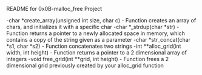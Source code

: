 README for 0x0B-malloc_free Project

-char *create_array(unsigned int size, char c) - Function creates an array of chars, and initializes it with a specific char
-char *_strdup(char *str) - Function returns a pointer to a newly allocated space in memory, which contains a copy of the string given as a parameter
-char *str_concat(char *s1, char *s2) - Function concatenates two strings
-int **alloc_grid(int width, int height) - Function returns a pointer to a 2 dimensional array of integers
-void free_grid(int **grid, int height) - Function frees a 2 dimensional grid previously created by your alloc_grid function
